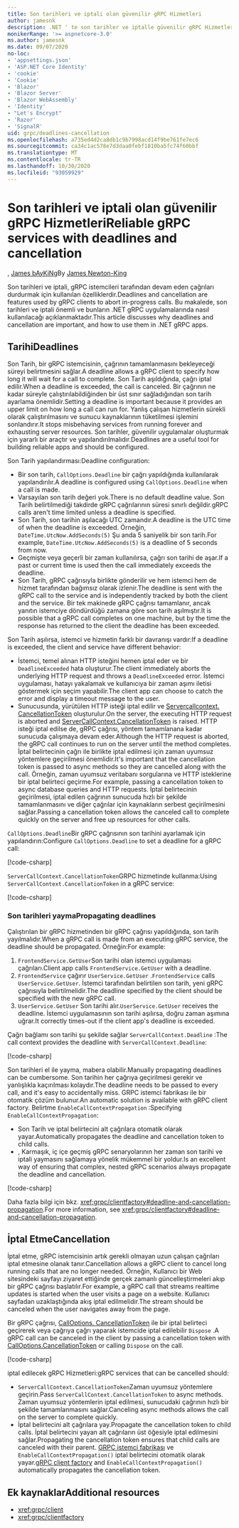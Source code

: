 ```yaml
---
title: Son tarihleri ve iptali olan güvenilir gRPC Hizmetleri
author: jamesnk
description: .NET ' te son tarihler ve iptalle güvenilir gRPC Hizmetleri oluşturmayı öğrenin.
monikerRange: '>= aspnetcore-3.0'
ms.author: jamesnk
ms.date: 09/07/2020
no-loc:
- 'appsettings.json'
- 'ASP.NET Core Identity'
- 'cookie'
- 'Cookie'
- 'Blazor'
- 'Blazor Server'
- 'Blazor WebAssembly'
- 'Identity'
- "Let's Encrypt"
- 'Razor'
- 'SignalR'
uid: grpc/deadlines-cancellation
ms.openlocfilehash: a735ed4d2ca8db1c9b7998acd14f9be761fe7ec6
ms.sourcegitcommit: ca34c1ac578e7d3daa0febf1810ba5fc74f60bbf
ms.translationtype: MT
ms.contentlocale: tr-TR
ms.lasthandoff: 10/30/2020
ms.locfileid: "93059929"
---
```

# <a name="reliable-grpc-services-with-deadlines-and-cancellation"></a><span data-ttu-id="2e143-103">Son tarihleri ve iptali olan güvenilir gRPC Hizmetleri</span><span class="sxs-lookup"><span data-stu-id="2e143-103">Reliable gRPC services with deadlines and cancellation</span></span>

<span data-ttu-id="2e143-104">, [James bAyKiNg](https://twitter.com/jamesnk)</span><span class="sxs-lookup"><span data-stu-id="2e143-104">By [James Newton-King](https://twitter.com/jamesnk)</span></span>

<span data-ttu-id="2e143-105">Son tarihleri ve iptali, gRPC istemcileri tarafından devam eden çağrıları durdurmak için kullanılan özelliklerdir.</span><span class="sxs-lookup"><span data-stu-id="2e143-105">Deadlines and cancellation are features used by gRPC clients to abort in-progress calls.</span></span> <span data-ttu-id="2e143-106">Bu makalede, son tarihleri ve iptali önemli ve bunların .NET gRPC uygulamalarında nasıl kullanılacağı açıklanmaktadır.</span><span class="sxs-lookup"><span data-stu-id="2e143-106">This article discusses why deadlines and cancellation are important, and how to use them in .NET gRPC apps.</span></span>

## <a name="deadlines"></a><span data-ttu-id="2e143-107">Tarihi</span><span class="sxs-lookup"><span data-stu-id="2e143-107">Deadlines</span></span>

<span data-ttu-id="2e143-108">Son Tarih, bir gRPC istemcisinin, çağrının tamamlanmasını bekleyeceği süreyi belirtmesini sağlar.</span><span class="sxs-lookup"><span data-stu-id="2e143-108">A deadline allows a gRPC client to specify how long it will wait for a call to complete.</span></span> <span data-ttu-id="2e143-109">Son Tarih aşıldığında, çağrı iptal edilir.</span><span class="sxs-lookup"><span data-stu-id="2e143-109">When a deadline is exceeded, the call is canceled.</span></span> <span data-ttu-id="2e143-110">Bir çağrının ne kadar süreyle çalıştırılabildiğinden bir üst sınır sağladığından son tarih ayarlama önemlidir.</span><span class="sxs-lookup"><span data-stu-id="2e143-110">Setting a deadline is important because it provides an upper limit on how long a call can run for.</span></span> <span data-ttu-id="2e143-111">Yanlış çalışan hizmetlerin sürekli olarak çalıştırılmasını ve sunucu kaynaklarının tüketilmesi işlemini sonlandırır.</span><span class="sxs-lookup"><span data-stu-id="2e143-111">It stops misbehaving services from running forever and exhausting server resources.</span></span> <span data-ttu-id="2e143-112">Son tarihler, güvenilir uygulamalar oluşturmak için yararlı bir araçtır ve yapılandırılmalıdır.</span><span class="sxs-lookup"><span data-stu-id="2e143-112">Deadlines are a useful tool for building reliable apps and should be configured.</span></span>

<span data-ttu-id="2e143-113">Son Tarih yapılandırması:</span><span class="sxs-lookup"><span data-stu-id="2e143-113">Deadline configuration:</span></span>

* <span data-ttu-id="2e143-114">Bir son tarih, `CallOptions.Deadline` bir çağrı yapıldığında kullanılarak yapılandırılır.</span><span class="sxs-lookup"><span data-stu-id="2e143-114">A deadline is configured using `CallOptions.Deadline` when a call is made.</span></span>
* <span data-ttu-id="2e143-115">Varsayılan son tarih değeri yok.</span><span class="sxs-lookup"><span data-stu-id="2e143-115">There is no default deadline value.</span></span> <span data-ttu-id="2e143-116">Son Tarih belirtilmediği takdirde gRPC çağrılarının süresi sınırlı değildir.</span><span class="sxs-lookup"><span data-stu-id="2e143-116">gRPC calls aren't time limited unless a deadline is specified.</span></span>
* <span data-ttu-id="2e143-117">Son Tarih, son tarihin aşılacağı UTC zamandır.</span><span class="sxs-lookup"><span data-stu-id="2e143-117">A deadline is the UTC time of when the deadline is exceeded.</span></span> <span data-ttu-id="2e143-118">Örneğin, `DateTime.UtcNow.AddSeconds(5)` Şu anda 5 saniyelik bir son tarih.</span><span class="sxs-lookup"><span data-stu-id="2e143-118">For example, `DateTime.UtcNow.AddSeconds(5)` is a deadline of 5 seconds from now.</span></span>
* <span data-ttu-id="2e143-119">Geçmişte veya geçerli bir zaman kullanılırsa, çağrı son tarihi de aşar.</span><span class="sxs-lookup"><span data-stu-id="2e143-119">If a past or current time is used then the call immediately exceeds the deadline.</span></span>
* <span data-ttu-id="2e143-120">Son Tarih, gRPC çağrısıyla birlikte gönderilir ve hem istemci hem de hizmet tarafından bağımsız olarak izlenir.</span><span class="sxs-lookup"><span data-stu-id="2e143-120">The deadline is sent with the gRPC call to the service and is independently tracked by both the client and the service.</span></span> <span data-ttu-id="2e143-121">Bir tek makinede gRPC çağrısı tamamlanır, ancak yanıtın istemciye döndürdüğü zamana göre son tarih aşılmıştır.</span><span class="sxs-lookup"><span data-stu-id="2e143-121">It is possible that a gRPC call completes on one machine, but by the time the response has returned to the client the deadline has been exceeded.</span></span>

<span data-ttu-id="2e143-122">Son Tarih aşılırsa, istemci ve hizmetin farklı bir davranışı vardır:</span><span class="sxs-lookup"><span data-stu-id="2e143-122">If a deadline is exceeded, the client and service have different behavior:</span></span>

* <span data-ttu-id="2e143-123">İstemci, temel alınan HTTP isteğini hemen iptal eder ve bir `DeadlineExceeded` hata oluşturur.</span><span class="sxs-lookup"><span data-stu-id="2e143-123">The client immediately aborts the underlying HTTP request and throws a `DeadlineExceeded` error.</span></span> <span data-ttu-id="2e143-124">İstemci uygulaması, hatayı yakalamak ve kullanıcıya bir zaman aşımı iletisi göstermek için seçim yapabilir.</span><span class="sxs-lookup"><span data-stu-id="2e143-124">The client app can choose to catch the error and display a timeout message to the user.</span></span>
* <span data-ttu-id="2e143-125">Sunucusunda, yürütülen HTTP isteği iptal edilir ve [Servercallcontext. CancellationToken](xref:System.Threading.CancellationToken) oluşturulur.</span><span class="sxs-lookup"><span data-stu-id="2e143-125">On the server, the executing HTTP request is aborted and [ServerCallContext.CancellationToken](xref:System.Threading.CancellationToken) is raised.</span></span> <span data-ttu-id="2e143-126">HTTP isteği iptal edilse de, gRPC çağrısı, yöntem tamamlanana kadar sunucuda çalışmaya devam eder.</span><span class="sxs-lookup"><span data-stu-id="2e143-126">Although the HTTP request is aborted, the gRPC call continues to run on the server until the method completes.</span></span> <span data-ttu-id="2e143-127">İptal belirtecinin çağrı ile birlikte iptal edilmesi için zaman uyumsuz yöntemlere geçirilmesi önemlidir.</span><span class="sxs-lookup"><span data-stu-id="2e143-127">It's important that the cancellation token is passed to async methods so they are cancelled along with the call.</span></span> <span data-ttu-id="2e143-128">Örneğin, zaman uyumsuz veritabanı sorgularına ve HTTP isteklerine bir iptal belirteci geçirme.</span><span class="sxs-lookup"><span data-stu-id="2e143-128">For example, passing a cancellation token to async database queries and HTTP requests.</span></span> <span data-ttu-id="2e143-129">İptal belirtecinin geçirilmesi, iptal edilen çağrının sunucuda hızlı bir şekilde tamamlanmasını ve diğer çağrılar için kaynakların serbest geçirilmesini sağlar.</span><span class="sxs-lookup"><span data-stu-id="2e143-129">Passing a cancellation token allows the canceled call to complete quickly on the server and free up resources for other calls.</span></span>

<span data-ttu-id="2e143-130">`CallOptions.Deadline`Bir gRPC çağrısının son tarihini ayarlamak için yapılandırın:</span><span class="sxs-lookup"><span data-stu-id="2e143-130">Configure `CallOptions.Deadline` to set a deadline for a gRPC call:</span></span>

[!code-csharp[](~/grpc/deadlines-cancellation/deadline-client.cs?highlight=7,12)]

<span data-ttu-id="2e143-131">`ServerCallContext.CancellationToken`GRPC hizmetinde kullanma:</span><span class="sxs-lookup"><span data-stu-id="2e143-131">Using `ServerCallContext.CancellationToken` in a gRPC service:</span></span>

[!code-csharp[](~/grpc/deadlines-cancellation/deadline-server.cs?highlight=5)]

### <a name="propagating-deadlines"></a><span data-ttu-id="2e143-132">Son tarihleri yayma</span><span class="sxs-lookup"><span data-stu-id="2e143-132">Propagating deadlines</span></span>

<span data-ttu-id="2e143-133">Çalıştırılan bir gRPC hizmetinden bir gRPC çağrısı yapıldığında, son tarih yayılmalıdır.</span><span class="sxs-lookup"><span data-stu-id="2e143-133">When a gRPC call is made from an executing gRPC service, the deadline should be propagated.</span></span> <span data-ttu-id="2e143-134">Örneğin:</span><span class="sxs-lookup"><span data-stu-id="2e143-134">For example:</span></span>

1. <span data-ttu-id="2e143-135">`FrontendService.GetUser`Son tarihi olan istemci uygulaması çağrıları.</span><span class="sxs-lookup"><span data-stu-id="2e143-135">Client app calls `FrontendService.GetUser` with a deadline.</span></span>
2. <span data-ttu-id="2e143-136">`FrontendService` çağırır `UserService.GetUser` .</span><span class="sxs-lookup"><span data-stu-id="2e143-136">`FrontendService` calls `UserService.GetUser`.</span></span> <span data-ttu-id="2e143-137">İstemci tarafından belirtilen son tarih, yeni gRPC çağrısıyla belirtilmelidir.</span><span class="sxs-lookup"><span data-stu-id="2e143-137">The deadline specified by the client should be specified with the new gRPC call.</span></span>
3. <span data-ttu-id="2e143-138">`UserService.GetUser` Son tarihi alır.</span><span class="sxs-lookup"><span data-stu-id="2e143-138">`UserService.GetUser` receives the deadline.</span></span> <span data-ttu-id="2e143-139">İstemci uygulamasının son tarihi aşılırsa, doğru zaman aşımına uğrar.</span><span class="sxs-lookup"><span data-stu-id="2e143-139">It correctly times-out if the client app's deadline is exceeded.</span></span>

<span data-ttu-id="2e143-140">Çağrı bağlamı son tarihi şu şekilde sağlar `ServerCallContext.Deadline` :</span><span class="sxs-lookup"><span data-stu-id="2e143-140">The call context provides the deadline with `ServerCallContext.Deadline`:</span></span>

[!code-csharp[](~/grpc/deadlines-cancellation/deadline-propagate.cs?highlight=7)]

<span data-ttu-id="2e143-141">Son tarihleri el ile yayma, mabera olabilir.</span><span class="sxs-lookup"><span data-stu-id="2e143-141">Manually propagating deadlines can be cumbersome.</span></span> <span data-ttu-id="2e143-142">Son tarihin her çağrıya geçirilmesi gerekir ve yanlışlıkla kaçırılması kolaydır.</span><span class="sxs-lookup"><span data-stu-id="2e143-142">The deadline needs to be passed to every call, and it's easy to accidentally miss.</span></span> <span data-ttu-id="2e143-143">GRPC istemci fabrikası ile bir otomatik çözüm bulunur.</span><span class="sxs-lookup"><span data-stu-id="2e143-143">An automatic solution is available with gRPC client factory.</span></span> <span data-ttu-id="2e143-144">Belirtme `EnableCallContextPropagation` :</span><span class="sxs-lookup"><span data-stu-id="2e143-144">Specifying `EnableCallContextPropagation`:</span></span>

* <span data-ttu-id="2e143-145">Son Tarih ve iptal belirtecini alt çağrılara otomatik olarak yayar.</span><span class="sxs-lookup"><span data-stu-id="2e143-145">Automatically propagates the deadline and cancellation token to child calls.</span></span>
* <span data-ttu-id="2e143-146">, Karmaşık, iç içe geçmiş gRPC senaryolarının her zaman son tarihi ve iptali yaymasını sağlamaya yönelik mükemmel bir yoldur.</span><span class="sxs-lookup"><span data-stu-id="2e143-146">Is an excellent way of ensuring that complex, nested gRPC scenarios always propagate the deadline and cancellation.</span></span>

[!code-csharp[](~/grpc/deadlines-cancellation/clientfactory-propagate.cs?highlight=6)]

<span data-ttu-id="2e143-147">Daha fazla bilgi için bkz. <xref:grpc/clientfactory#deadline-and-cancellation-propagation>.</span><span class="sxs-lookup"><span data-stu-id="2e143-147">For more information, see <xref:grpc/clientfactory#deadline-and-cancellation-propagation>.</span></span>

## <a name="cancellation"></a><span data-ttu-id="2e143-148">İptal Etme</span><span class="sxs-lookup"><span data-stu-id="2e143-148">Cancellation</span></span>

<span data-ttu-id="2e143-149">İptal etme, gRPC istemcisinin artık gerekli olmayan uzun çalışan çağrıları iptal etmesine olanak tanır.</span><span class="sxs-lookup"><span data-stu-id="2e143-149">Cancellation allows a gRPC client to cancel long running calls that are no longer needed.</span></span> <span data-ttu-id="2e143-150">Örneğin, Kullanıcı bir Web sitesindeki sayfayı ziyaret ettiğinde gerçek zamanlı güncelleştirmeleri akıp bir gRPC çağrısı başlatılır.</span><span class="sxs-lookup"><span data-stu-id="2e143-150">For example, a gRPC call that streams realtime updates is started when the user visits a page on a website.</span></span> <span data-ttu-id="2e143-151">Kullanıcı sayfadan uzaklaştığında akış iptal edilmelidir.</span><span class="sxs-lookup"><span data-stu-id="2e143-151">The stream should be canceled when the user navigates away from the page.</span></span>

<span data-ttu-id="2e143-152">Bir gRPC çağrısı, [CallOptions. CancellationToken](xref:System.Threading.CancellationToken) ile bir iptal belirteci geçirerek veya çağrıya çağrı yaparak istemcide iptal edilebilir `Dispose` .</span><span class="sxs-lookup"><span data-stu-id="2e143-152">A gRPC call can be canceled in the client by passing a cancellation token with [CallOptions.CancellationToken](xref:System.Threading.CancellationToken) or calling `Dispose` on the call.</span></span>

[!code-csharp[](~/grpc/deadlines-cancellation/cancellation-client.cs?highlight=19)]

<span data-ttu-id="2e143-153">iptal edilecek gRPC Hizmetleri:</span><span class="sxs-lookup"><span data-stu-id="2e143-153">gRPC services that can be cancelled should:</span></span>
* <span data-ttu-id="2e143-154">`ServerCallContext.CancellationToken`Zaman uyumsuz yöntemlere geçirin.</span><span class="sxs-lookup"><span data-stu-id="2e143-154">Pass `ServerCallContext.CancellationToken` to async methods.</span></span> <span data-ttu-id="2e143-155">Zaman uyumsuz yöntemlerin iptal edilmesi, sunucudaki çağrının hızlı bir şekilde tamamlanmasını sağlar.</span><span class="sxs-lookup"><span data-stu-id="2e143-155">Canceling async methods allows the call on the server to complete quickly.</span></span>
* <span data-ttu-id="2e143-156">İptal belirtecini alt çağrılara yay.</span><span class="sxs-lookup"><span data-stu-id="2e143-156">Propagate the cancellation token to child calls.</span></span> <span data-ttu-id="2e143-157">İptal belirtecini yayan alt çağrıların üst öğesiyle iptal edilmesini sağlar.</span><span class="sxs-lookup"><span data-stu-id="2e143-157">Propagating the cancellation token ensures that child calls are canceled with their parent.</span></span> <span data-ttu-id="2e143-158">[GRPC istemci fabrikası](xref:grpc/clientfactory) ve `EnableCallContextPropagation()` iptal belirtecini otomatik olarak yayar.</span><span class="sxs-lookup"><span data-stu-id="2e143-158">[gRPC client factory](xref:grpc/clientfactory) and `EnableCallContextPropagation()` automatically propagates the cancellation token.</span></span>

## <a name="additional-resources"></a><span data-ttu-id="2e143-159">Ek kaynaklar</span><span class="sxs-lookup"><span data-stu-id="2e143-159">Additional resources</span></span>

* <xref:grpc/client>
* <xref:grpc/clientfactory>
